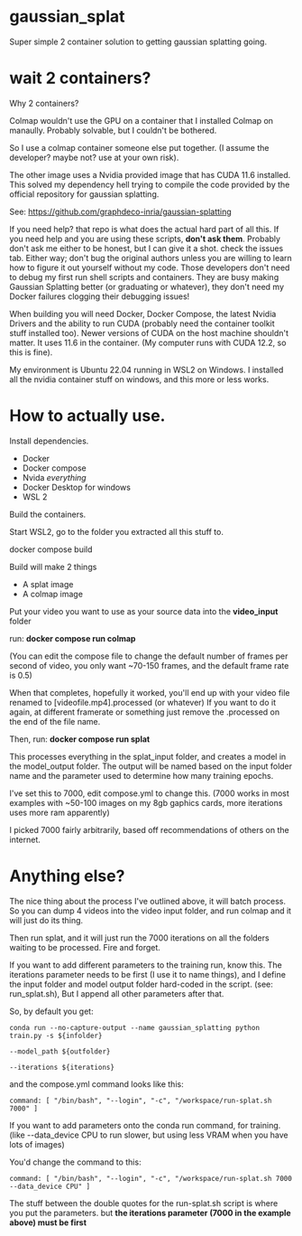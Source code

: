 # gaussian_splat

Super simple 2 container solution to getting gaussian splatting going.

# wait 2 containers?

Why 2 containers?

Colmap wouldn't use the GPU on a container that I installed Colmap on manaully.  Probably solvable, but I couldn't be bothered.

So I use a colmap container someone else put together.  (I assume the developer? maybe not? use at your own risk).

The other image uses a Nvidia provided image that has CUDA 11.6 installed.  This solved my dependency hell trying to compile the code provided by the official repository for gaussian splatting.

See: https://github.com/graphdeco-inria/gaussian-splatting

If you need help? that repo is what does the actual hard part of all this.  If you need help and you are using these scripts, **don't ask them**.  Probably don't ask me either to be honest, but I can give it a shot.  check the issues tab.  Either way; don't bug the original authors unless you are willing to learn how to figure it out yourself without my code.  Those developers don't need to debug my first run shell scripts and containers.  They are busy making Gaussian Splatting better (or graduating or whatever), they don't need my Docker failures clogging their debugging issues!

When building you will need Docker, Docker Compose, the latest Nvidia Drivers and the ability to run CUDA (probably need the container toolkit stuff installed too).  Newer versions of CUDA on the host machine shouldn't matter.  It uses 11.6 in the container.  (My computer runs with CUDA 12.2, so this is fine).

My environment is Ubuntu 22.04 running in WSL2 on Windows.  I installed all the nvidia container stuff on windows, and this more or less works.

# How to actually use.

Install dependencies.

- Docker
- Docker compose
- Nvida *everything*
- Docker Desktop for windows
- WSL 2

Build the containers.

Start WSL2, go to the folder you extracted all this stuff to.

docker compose build

Build will make 2 things
- A splat image
- A colmap image

Put your video you want to use as your source data into the **video_input** folder

run:  **docker compose run colmap**

(You can edit the compose file to change the default number of frames per second of video, you only want ~70-150 frames, and the default frame rate is 0.5)

When that completes, hopefully it worked, you'll end up with your video file renamed to [videofile.mp4].processed (or whatever)  If you want to do it again, at different framerate or something just remove the .processed on the end of the file name.

Then, run: **docker compose run splat**

This processes everything in the splat_input folder, and creates a model in the model_output folder.   The output will be named based on the input folder name and the parameter used to determine how many training epochs.

I've set this to 7000, edit compose.yml to change this.  (7000 works in most examples with ~50-100 images on my 8gb gaphics cards, more iterations uses more ram apparently)

I picked 7000 fairly arbitrarily, based off recommendations of others on the internet.

# Anything else?

The nice thing about the process I've outlined above, it will batch process.  So you can dump 4 videos into the video input folder, and run colmap and it will just do its thing.

Then run splat, and it will just run the 7000 iterations on all the folders waiting to be processed.    Fire and forget.

If you want to add different parameters to the training run, know this.  The iterations parameter needs to be first (I use it to name things), and I define the input folder and model output folder hard-coded in the script.  (see: run_splat.sh),  But I append all other parameters after that.

So, by default you get:

    conda run --no-capture-output --name gaussian_splatting python train.py -s ${infolder} 
                                                                            --model_path ${outfolder} 
                                                                            --iterations ${iterations} 

and the compose.yml command looks like this:

    command: [ "/bin/bash", "--login", "-c", "/workspace/run-splat.sh 7000" ]

If you want to add parameters onto the conda run command, for training.  (like --data_device CPU to run slower, but using less VRAM when you have lots of images)

You'd change the command to this:

    command: [ "/bin/bash", "--login", "-c", "/workspace/run-splat.sh 7000 --data_device CPU" ]

The stuff between the double quotes for the run-splat.sh script is where you put the parameters.  but **the iterations parameter (7000 in the example above) must be first**
